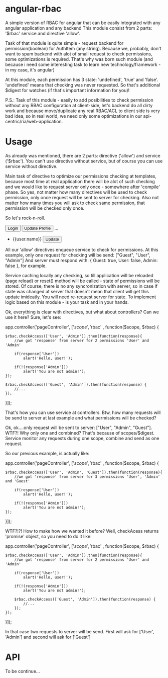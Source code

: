angular-rbac
============

A simple version of RBAC for angular that can be easily integrated with any angular application and any backend
This module consist from 2 parts: '$rbac' service and directive 'allow'.

Task of that module is quite simple - request backend for permission(boolean) for AuthItem (any string). 
Because we, probably, don't want to spam backend with alot of small request to check permissions, some optimizations is required.
That's why was born such module (and because i need some interesting task to learn new technology/framework - in my case, it's angular)

At this module, each permission has 3 state: 'undefined', 'true' and 'false'. 'undefined' means that checking was never requested. So that's additional $digest for watches (if that's important information for you)!

P.S.: Task of this module - easily to add posibilities to check permission without any RBAC configuration at client-side, let's
backend do all dirty work and because move/duplicate any real RBAC/ACL to client side is very bad idea, so in real world, we need only
some optimizations in our api-centric/ria/web-application. 

Usage
=====

As already was mentioned, there are 2 parts: directive ('allow') and service ('$rbac'). You can't use directive without service, but of course you can use service without directive.

Main task of directive to optimize our permissions checking at templates, because most time at real application there will be alot of such checking and we would like to request server only once - somewhere after 'compile' phase.
So yes, not matter how many directives will be used to check permission, only once request will be sent to server for checking.
Also not matter how many times you will ask to check same permission, that permission will be checked only once.

So let's rock-n-roll.

<button allow="Guest">Login</button>
<button allow="User">Update Profile</button>
...
<ul ng-repeat="user in users">
	<li>{{user.name}} <button allow="Admin">Update</button></li>
</ul>

All our 'allow' directives enqueue service to check for permissions. At this example, only one request for checking will be send: ["Guest", "User", "Admin"]
And server must respond with: { Guest: true, User: false, Admin: false }, for example.

Service caching locally any checking, so till application will be reloaded (page reload) or reset() method will be called - state of permissions will be stored.
Of course, there is no any syncronization with server, so in case if state was changed at server that doesn't mean that client will get this update imideatly. 
You will need re-request server for state. To implement logic based on this module - is your task and in your hands.

Ok, everything is clear with directives, but what about controllers? Can we use it here? Sure, let's see:

app.controller('pageController', ['$scope', '$rbac' , function($scope, $rbac) {

	$rbac.checkAccess(['User', 'Admin']).then(function(response){
		//we got 'response' from server for 2 permissions 'User' and 'Admin'
	    
		if(response['User'])
			alert('Hello, user!');
	        
		if(!(response['Admin']))
			alert('You are not admin!');
	});

	$rbac.checkAccess(['Guest', 'Admin']).then(function(response) {
		//...
	});
 
}]);

That's how you can use service at controllers. Btw, how many requests will be send to server at last example and what permissions will be checked?

Ok, ok....only request will be sent to server: ["User", "Admin", "Guest"]. WTF?! Why only one and combined? That's because 
of scopes/$digest. Service monitor any requests during one scope, combine and send as one request.

So our previous example, is actually like:

app.controller('pageController', ['$scope', '$rbac' , function($scope, $rbac) {

	$rbac.checkAccess(['User', 'Admin', 'Guest']).then(function(response){
		//we got 'response' from server for 3 permissions 'User', 'Admin' and 'Guest'
	    
		if(response['User'])
			alert('Hello, user!');
	        
		if(!(response['Admin']))
			alert('You are not admin!');
	});

}]);

WTF?!?! How to make how we wanted it before? Well, checkAcess returns 'promise' object, so you need to do it like:

app.controller('pageController', ['$scope', '$rbac' , function($scope, $rbac) {

	$rbac.checkAccess(['User', 'Admin']).then(function(response){
		//we got 'response' from server for 2 permissions 'User' and 'Admin'
	    
		if(response['User'])
			alert('Hello, user!');
	        
		if(!(response['Admin']))
			alert('You are not admin!');
	        
		$rbac.checkAccess(['Guest', 'Admin']).then(function(response) {
			//...
		});   
	});

}]);

In that case two requests to server will be send. First will ask for ['User', 'Admin'] and second will ask for ['Guest']

API
===
To be continue...

